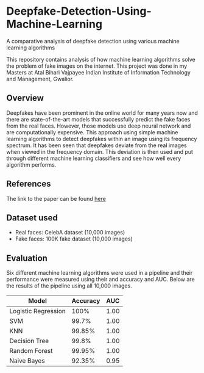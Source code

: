 # Deepfake-Detection-Using-Machine-Learning
A comparative analysis of deepfake detection using various machine learning algorithms

This repository contains analysis of how machine learning algorithms solve the problem of fake images on the internet. This project was done in my Masters at Atal Bihari Vajpayee Indian Institute of Information Technology and Management, Gwalior.

## Overview
Deepfakes have been prominent in the online world for many years now and there are state-of-the-art models that successfully predict the fake faces from the real faces. However, those models use deep neural network and are computationally expensive. This approach using simple machine learning algorithms to detect deepfakes within an image using its frequency spectrum. It has been seen that deepfakes deviate from the real images when viewed in the frequency domain. This deviation is then used and put through different machine learning classifiers and see how well every algorithm performs.

## References
The link to the paper can be found [here](https://openaccess.thecvf.com/content_CVPR_2020/html/Durall_Watch_Your_Up-Convolution_CNN_Based_Generative_Deep_Neural_Networks_Are_CVPR_2020_paper.html)

## Dataset used
- Real faces: CelebA dataset (10,000 images)
- Fake faces: 100K fake dataset (10,000 images)

## Evaluation
Six different machine learning algorithms were used in a pipeline and their performance were measured using their and accuracy and AUC. Below are the results of the pipeline using all 10,000 images.

| **Model** | **Accuracy** | **AUC** |
| ----------- | ----------- | ----------- |
| Logistic Regression | 100% | 1.00 |
| SVM | 99.7% | 1.00 |
| KNN | 99.85% | 1.00 |
| Decision Tree | 99.8% | 1.00 |
| Random Forest | 99.95% | 1.00 |
| Naive Bayes | 92.35% | 0.95 |
